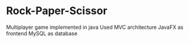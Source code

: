 # Rock-Paper-Scissor
Multiplayer game implemented in java
Used MVC architecture
JavaFX as frontend
MySQL as database
